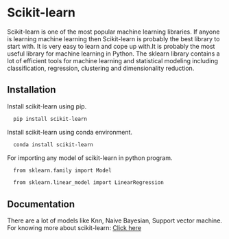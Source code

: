 
# Scikit-learn

Scikit-learn is one of the most popular machine learning libraries. If anyone is learning machine learning then Scikit-learn is probably the best library to start with.
It is very easy to learn and cope up with.It is probably the most useful library for machine learning in Python.
The sklearn library contains a lot of efficient tools for machine learning and statistical modeling including classification, regression, clustering and dimensionality reduction.



## Installation

Install scikit-learn using pip.

```bash
  pip install scikit-learn
```

Install scikit-learn using conda environment.

```bash
  conda install scikit-learn
```

For importing any model of scikit-learn in python program.

```bash
  from sklearn.family import Model
```
```bash
  from sklearn.linear_model import LinearRegression
```

## Documentation
There are a lot of models like Knn, Naive Bayesian, Support vector machine. 
For knowing more about scikit-learn: 
[Click here](https://scikit-learn.org/stable/user_guide.html)

